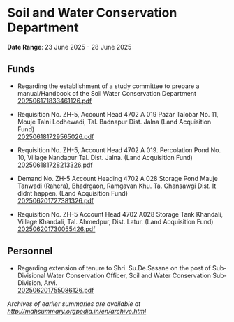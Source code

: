 # Soil and Water Conservation Department

**Date Range**: 23 June 2025 - 28 June 2025


## Funds
- Regarding the establishment of a study committee to prepare a manual/Handbook of the Soil  Water Conservation Department\
  [202506171833461126.pdf](https://gr.maharashtra.gov.in/Site/Upload/Government%20Resolutions/English/202506171833461126.pdf)

- Requisition No. ZH-5, Account Head 4702 A 019 Pazar Talobar No. 11, Mouje Talni Lodhewadi, Tal. Badnapur Dist. Jalna (Land Acquisition Fund)\
  [202506181729565026.pdf](https://gr.maharashtra.gov.in/Site/Upload/Government%20Resolutions/English/202506181729565026.pdf)

- Requisition No. ZH-5, Account Head 4702 A 019. Percolation Pond No. 10, Village Nandapur Tal. Dist. Jalna. (Land Acquisition Fund)\
  [202506181728213326.pdf](https://gr.maharashtra.gov.in/Site/Upload/Government%20Resolutions/English/202506181728213326.pdf)

- Demand No. ZH-5 Account Heading 4702 A 028 Storage Pond Mauje Tanwadi (Rahera), Bhadrgaon, Ramgavan Khu. Ta. Ghansawgi Dist. It didnt happen. (Land Acquisition Fund)\
  [202506201727381326.pdf](https://gr.maharashtra.gov.in/Site/Upload/Government%20Resolutions/English/202506201727381326.pdf)

- Requisition No. ZH-5 Account Head 4702 A028 Storage Tank Khandali, Village Khandali, Tal. Ahmedpur, Dist. Latur. (Land Acquisition Fund)\
  [202506201730055426.pdf](https://gr.maharashtra.gov.in/Site/Upload/Government%20Resolutions/English/202506201730055426.pdf)

## Personnel
- Regarding extension of tenure to Shri. Su.De.Sasane on the post of Sub-Divisional Water Conservation Officer, Soil and Water Conservation Sub-Division, Arvi.\
  [202506201755086126.pdf](https://gr.maharashtra.gov.in/Site/Upload/Government%20Resolutions/English/202506201755086126.pdf)


*Archives of earlier summaries are available at http://mahsummary.orgpedia.in/en/archive.html*
